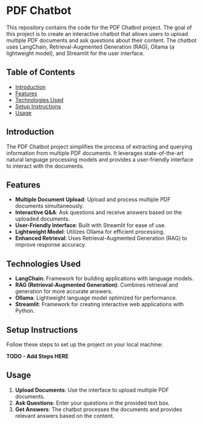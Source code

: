 # PDF Chatbot

This repository contains the code for the PDF Chatbot project. The goal of this project is to create an interactive chatbot that allows users to upload multiple PDF documents and ask questions about their content. The chatbot uses LangChain, Retrieval-Augmented Generation (RAG), Ollama (a lightweight model), and Streamlit for the user interface.

## Table of Contents

- [Introduction](#introduction)
- [Features](#features)
- [Technologies Used](#technologies-used)
- [Setup Instructions](#setup-instructions)
- [Usage](#usage)


## Introduction

The PDF Chatbot project simplifies the process of extracting and querying information from multiple PDF documents. It leverages state-of-the-art natural language processing models and provides a user-friendly interface to interact with the documents.

## Features

- **Multiple Document Upload**: Upload and process multiple PDF documents simultaneously.
- **Interactive Q&A**: Ask questions and receive answers based on the uploaded documents.
- **User-Friendly Interface**: Built with Streamlit for ease of use.
- **Lightweight Model**: Utilizes Ollama for efficient processing.
- **Enhanced Retrieval**: Uses Retrieval-Augmented Generation (RAG) to improve response accuracy.

## Technologies Used

- **LangChain**: Framework for building applications with language models.
- **RAG (Retrieval-Augmented Generation)**: Combines retrieval and generation for more accurate answers.
- **Ollama**: Lightweight language model optimized for performance.
- **Streamlit**: Framework for creating interactive web applications with Python.

## Setup Instructions

Follow these steps to set up the project on your local machine:

**TODO - Add Steps HERE**

## Usage

1. **Upload Documents**: Use the interface to upload multiple PDF documents.
2. **Ask Questions**: Enter your questions in the provided text box.
3. **Get Answers**: The chatbot processes the documents and provides relevant answers based on the content.


